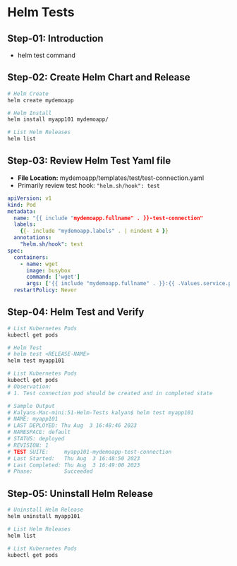 # Helm Tests

## Step-01: Introduction

- helm test command

## Step-02: Create Helm Chart and Release

```sh
# Helm Create
helm create mydemoapp

# Helm Install
helm install myapp101 mydemoapp/

# List Helm Releases
helm list
```

## Step-03: Review Helm Test Yaml file

- **File Location:** mydemoapp/templates/test/test-connection.yaml
- Primarily review  test hook: `"helm.sh/hook": test`

```yaml
apiVersion: v1
kind: Pod
metadata:
  name: "{{ include "mydemoapp.fullname" . }}-test-connection"
  labels:
    {{- include "mydemoapp.labels" . | nindent 4 }}
  annotations:
    "helm.sh/hook": test
spec:
  containers:
    - name: wget
      image: busybox
      command: ['wget']
      args: ['{{ include "mydemoapp.fullname" . }}:{{ .Values.service.port }}']
  restartPolicy: Never
```

## Step-04: Helm Test and Verify

```sh
# List Kubernetes Pods
kubectl get pods

# Helm Test
# helm test <RELEASE-NAME>
helm test myapp101

# List Kubernetes Pods
kubectl get pods
# Observation:
# 1. Test connection pod should be created and in completed state

# Sample Output
# Kalyans-Mac-mini:51-Helm-Tests kalyan$ helm test myapp101
# NAME: myapp101
# LAST DEPLOYED: Thu Aug  3 16:48:46 2023
# NAMESPACE: default
# STATUS: deployed
# REVISION: 1
# TEST SUITE:     myapp101-mydemoapp-test-connection
# Last Started:   Thu Aug  3 16:48:50 2023
# Last Completed: Thu Aug  3 16:49:00 2023
# Phase:          Succeeded
```

## Step-05: Uninstall Helm Release

```sh
# Uninstall Helm Release
helm uninstall myapp101

# List Helm Releases
helm list

# List Kubernetes Pods
kubectl get pods
```
